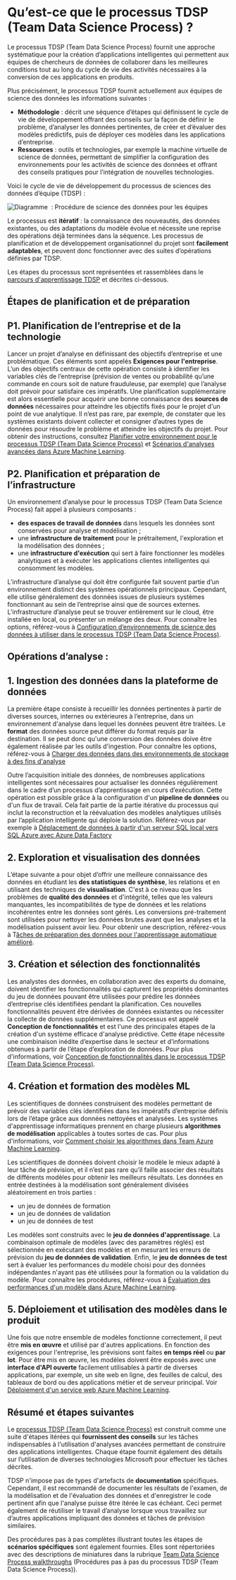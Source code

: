 <properties
	pageTitle="Qu’est-ce que le processus TDSP (Team Data Science Process) ? | Microsoft Azure"
	description="Le processus TDSP (Team Data Science Process) est une méthode systématique servant à la création d’applications intelligentes qui exploitent des analyses avancées."
	keywords="processus de science des données, équipes de science des données"
	services="machine-learning"
	documentationCenter=""
	authors="bradsev"
	manager="jhubbard"
	editor="cgronlun" />

<tags
	ms.service="machine-learning"
	ms.workload="data-services"
	ms.tgt_pltfrm="na"
	ms.devlang="na"
	ms.topic="article"
	ms.date="06/17/2016"
	ms.author="bradsev;gopitk" />


# Qu’est-ce que le processus TDSP (Team Data Science Process) ?

Le processus TDSP (Team Data Science Process) fournit une approche systématique pour la création d’applications intelligentes qui permettent aux équipes de chercheurs de données de collaborer dans les meilleures conditions tout au long du cycle de vie des activités nécessaires à la conversion de ces applications en produits.

Plus précisément, le processus TDSP fournit actuellement aux équipes de science des données les informations suivantes :

- **Méthodologie** : décrit une séquence d’étapes qui définissent le cycle de vie de développement offrant des conseils sur la façon de définir le problème, d’analyser les données pertinentes, de créer et d’évaluer des modèles prédictifs, puis de déployer ces modèles dans les applications d’entreprise.
- **Ressources** : outils et technologies, par exemple la machine virtuelle de science de données, permettant de simplifier la configuration des environnements pour les activités de science des données et offrant des conseils pratiques pour l’intégration de nouvelles technologies.

Voici le cycle de vie de développement du processus de sciences des données d’équipe (TDSP) :

![Diagramme  : Procédure de science des données pour les équipes](./media/data-science-process-overview/data-science-process-for-teams-diagram.png)


Le processus est **itératif** : la connaissance des nouveautés, des données existantes, ou des adaptations du modèle évolue et nécessite une reprise des opérations déjà terminées dans la séquence. Les processus de planification et de développement organisationnel du projet sont **facilement adaptables**, et peuvent donc fonctionner avec des suites d’opérations définies par TDSP.

Les étapes du processus sont représentées et rassemblées dans le [parcours d'apprentissage TDSP](https://azure.microsoft.com/documentation/learning-paths/data-science-process/) et décrites ci-dessous.


## Étapes de planification et de préparation

## P1. Planification de l’entreprise et de la technologie

Lancer un projet d’analyse en définissant des objectifs d’entreprise et une problématique. Ces éléments sont appelés **Exigences pour l'entreprise**. L’un des objectifs centraux de cette opération consiste à identifier les variables clés de l’entreprise (prévision de ventes ou probabilité qu’une commande en cours soit de nature frauduleuse, par exemple) que l’analyse doit prévoir pour satisfaire ces impératifs. Une planification supplémentaire est alors essentielle pour acquérir une bonne connaissance des **sources de données** nécessaires pour atteindre les objectifs fixés pour le projet d'un point de vue analytique. Il n’est pas rare, par exemple, de constater que les systèmes existants doivent collecter et consigner d’autres types de données pour résoudre le problème et atteindre les objectifs du projet. Pour obtenir des instructions, consultez [Planifier votre environnement pour le processus TDSP (Team Data Science Process)](machine-learning-data-science-plan-your-environment.md) et [Scénarios d'analyses avancées dans Azure Machine Learning](machine-learning-data-science-plan-sample-scenarios.md).


## P2. Planification et préparation de l’infrastructure

Un environnement d’analyse pour le processus TDSP (Team Data Science Process) fait appel à plusieurs composants :

- **des espaces de travail de données** dans lesquels les données sont conservées pour analyse et modélisation ;
- une **infrastructure de traitement** pour le prétraitement, l'exploration et la modélisation des données ;
- une **infrastructure d'exécution** qui sert à faire fonctionner les modèles analytiques et à exécuter les applications clientes intelligentes qui consomment les modèles.

L’infrastructure d’analyse qui doit être configurée fait souvent partie d’un environnement distinct des systèmes opérationnels principaux. Cependant, elle utilise généralement des données issues de plusieurs systèmes fonctionnant au sein de l’entreprise ainsi que de sources externes. L’infrastructure d’analyse peut se trouver entièrement sur le cloud, être installée en local, ou présenter un mélange des deux. Pour connaître les options, référez-vous à [Configuration d’environnements de science des données à utiliser dans le processus TDSP (Team Data Science Process)](machine-learning-data-science-environment-setup.md).


## Opérations d’analyse :  

## 1\. Ingestion des données dans la plateforme de données

La première étape consiste à recueillir les données pertinentes à partir de diverses sources, internes ou extérieures à l’entreprise, dans un environnement d'analyse dans lequel les données peuvent être traitées. Le **format** des données source peut différer du format requis par la destination. Il se peut donc qu'une conversion des données doive être également réalisée par les outils d'ingestion. Pour connaître les options, référez-vous à [Charger des données dans des environnements de stockage à des fins d'analyse](machine-learning-data-science-ingest-data.md)

Outre l’acquisition initiale des données, de nombreuses applications intelligentes sont nécessaires pour actualiser les données régulièrement dans le cadre d’un processus d’apprentissage en cours d’exécution. Cette opération est possible grâce à la configuration d'un **pipeline de données** ou d'un flux de travail. Cela fait partie de la partie itérative du processus qui inclut la reconstruction et la réévaluation des modèles analytiques utilisés par l’application intelligente qui déploie la solution. Référez-vous par exemple à [Déplacement de données à partir d'un serveur SQL local vers SQL Azure avec Azure Data Factory](machine-learning-data-science-move-sql-azure-adf.md)


## 2\. Exploration et visualisation des données

L’étape suivante a pour objet d’offrir une meilleure connaissance des données en étudiant les **des statistiques de synthèse**, les relations et en utilisant des techniques de **visualisation**. C'est à ce niveau que les problèmes de **qualité des données** et d'intégrité, telles que les valeurs manquantes, les incompatibilités de type de données et les relations incohérentes entre les données sont gérés. Les conversions pré-traitement sont utilisées pour nettoyer les données brutes avant que les analyses et la modélisation puissent avoir lieu. Pour obtenir une description, référez-vous à T[âches de préparation des données pour l'apprentissage automatique amélioré](machine-learning-data-science-prepare-data.md).


## 3\. Création et sélection des fonctionnalités

Les analystes des données, en collaboration avec des experts du domaine, doivent identifier les fonctionnalités qui capturent les propriétés dominantes du jeu de données pouvant être utilisées pour prédire les données d’entreprise clés identifiées pendant la planification. Ces nouvelles fonctionnalités peuvent être dérivées de données existantes ou nécessiter la collecte de données supplémentaires. Ce processus est appelé **Conception de fonctionnalités** et est l'une des principales étapes de la création d'un système efficace d'analyse prédictive. Cette étape nécessite une combinaison inédite d’expertise dans le secteur et d’informations obtenues à partir de l’étape d’exploration de données. Pour plus d'informations, voir [Conception de fonctionnalités dans le processus TDSP (Team Data Science Process)](machine-learning-data-science-create-features.md).


## 4\. Création et formation des modèles ML

Les scientifiques de données construisent des modèles permettant de prévoir des variables clés identifiées dans les impératifs d’entreprise définis lors de l’étape grâce aux données nettoyées et analysées. Les systèmes d'apprentissage informatiques prennent en charge plusieurs **algorithmes de modélisation** applicables à toutes sortes de cas. Pour plus d'informations, voir [Comment choisir les algorithmes dans Team Azure Machine Learning](machine-learning-algorithm-choice.md).

Les scientifiques de données doivent choisir le modèle le mieux adapté à leur tâche de prévision, et il n’est pas rare qu’il faille associer des résultats de différents modèles pour obtenir les meilleurs résultats. Les données en entrée destinées à la modélisation sont généralement divisées aléatoirement en trois parties :

- un jeu de données de formation
- un jeu de données de validation
- un jeu de données de test

Les modèles sont construits avec le **jeu de données d'apprentissage**. La combinaison optimale de modèles (avec des paramètres réglés) est sélectionnée en exécutant des modèles et en mesurant les erreurs de prévision du **jeu de données de validation**. Enfin, le **jeu de données de test** sert à évaluer les performances du modèle choisi pour des données indépendantes n'ayant pas été utilisées pour la formation ou la validation du modèle. Pour connaître les procédures, référez-vous à [Évaluation des performances d'un modèle dans Azure Machine Learning](machine-learning-evaluate-model-performance.md).


## 5\. Déploiement et utilisation des modèles dans le produit

Une fois que notre ensemble de modèles fonctionne correctement, il peut être **mis en œuvre** et utilisé par d'autres applications. En fonction des exigences pour l'entreprise, les prévisions sont faites **en temps réel** ou **par lot**. Pour être mis en œuvre, les modèles doivent être exposés avec une **interface d'API ouverte** facilement utilisables à partir de diverses applications, par exemple, un site web en ligne, des feuilles de calcul, des tableaux de bord ou des applications métier et de serveur principal. Voir [Déploiement d'un service web Azure Machine Learning](machine-learning-publish-a-machine-learning-web-service.md).


## Résumé et étapes suivantes

Le [processus TDSP (Team Data Science Process)](https://azure.microsoft.com/documentation/learning-paths/data-science-process/) est construit comme une suite d'étapes itérées qui **fournissent des conseils** sur les tâches indispensables à l'utilisation d'analyses avancées permettant de construire des applications intelligentes. Chaque étape fournit également des détails sur l’utilisation de diverses technologies Microsoft pour effectuer les tâches décrites.

TDSP n'impose pas de types d'artefacts de **documentation** spécifiques. Cependant, il est recommandé de documenter les résultats de l'examen, de la modélisation et de l'évaluation des données et d'enregistrer le code pertinent afin que l'analyse puisse être itérée le cas échéant. Ceci permet également de réutiliser le travail d’analyse lorsque vous travaillez sur d’autres applications impliquant des données et tâches de prévision similaires.

Des procédures pas à pas complètes illustrant toutes les étapes de **scénarios spécifiques** sont également fournies. Elles sont répertoriées avec des descriptions de miniatures dans la rubrique [Team Data Science Process walkthroughs](data-science-process-walkthroughs.md) (Procédures pas à pas du processus TDSP (Team Data Science Process)).

<!---HONumber=AcomDC_0914_2016-->